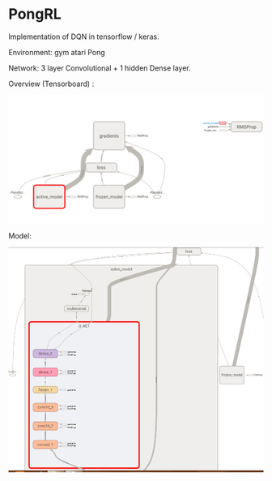 # PongRL
Implementation of DQN in tensorflow / keras.

Environment: gym atari Pong

Network: 3 layer Convolutional + 1 hidden Dense layer.

Overview (Tensorboard) : 

![Alt text](/screenshots/2017-12-04_10h11_21.png?raw=true "Overview of the training")

Model:

![Alt text](/screenshots/2017-12-04_10h15_37.png?raw=true "trained model")
